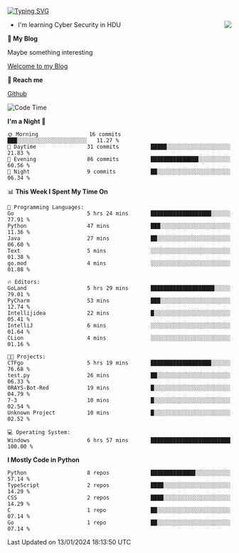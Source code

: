 [![Typing SVG](https://readme-typing-svg.herokuapp.com?font=Fira+Code&pause=1000&random=false&width=450&height=60&lines=Hello+%F0%9F%91%8B%F0%9F%8F%BB;I'm+JBNRZ)](https://git.io/typing-svg)

<a href="#">
  <img align="right" src="https://github-readme-stats.vercel.app/api?username=JBNRZ&show_icons=true&bg_color=15,f2f7fd,E0EAFC" />
</a>

- I'm learning Cyber Security in HDU

 **🌱 My Blog**

Maybe something interesting

[Welcome to my Blog](https://jbnrz.com.cn/)

 **💬 Reach me** 

[Github](https://github.com/JBNRZ)


<!--START_SECTION:waka-->
![Code Time](http://img.shields.io/badge/Code%20Time-263%20hrs%2052%20mins-blue)

**I'm a Night 🦉** 

```text
🌞 Morning                16 commits          ███░░░░░░░░░░░░░░░░░░░░░░   11.27 % 
🌆 Daytime                31 commits          █████░░░░░░░░░░░░░░░░░░░░   21.83 % 
🌃 Evening                86 commits          ███████████████░░░░░░░░░░   60.56 % 
🌙 Night                  9 commits           ██░░░░░░░░░░░░░░░░░░░░░░░   06.34 % 
```


📊 **This Week I Spent My Time On** 

```text
💬 Programming Languages: 
Go                       5 hrs 24 mins       ███████████████████░░░░░░   77.91 % 
Python                   47 mins             ███░░░░░░░░░░░░░░░░░░░░░░   11.36 % 
Java                     27 mins             ██░░░░░░░░░░░░░░░░░░░░░░░   06.60 % 
Text                     5 mins              ░░░░░░░░░░░░░░░░░░░░░░░░░   01.38 % 
go.mod                   4 mins              ░░░░░░░░░░░░░░░░░░░░░░░░░   01.08 % 

🔥 Editors: 
GoLand                   5 hrs 29 mins       ████████████████████░░░░░   79.01 % 
PyCharm                  53 mins             ███░░░░░░░░░░░░░░░░░░░░░░   12.74 % 
Intellijidea             22 mins             █░░░░░░░░░░░░░░░░░░░░░░░░   05.41 % 
IntelliJ                 6 mins              ░░░░░░░░░░░░░░░░░░░░░░░░░   01.64 % 
CLion                    4 mins              ░░░░░░░░░░░░░░░░░░░░░░░░░   01.16 % 

🐱‍💻 Projects: 
CTFgo                    5 hrs 19 mins       ███████████████████░░░░░░   76.68 % 
test.py                  26 mins             ██░░░░░░░░░░░░░░░░░░░░░░░   06.33 % 
0RAYS-Bot-Red            19 mins             █░░░░░░░░░░░░░░░░░░░░░░░░   04.79 % 
7-3                      10 mins             █░░░░░░░░░░░░░░░░░░░░░░░░   02.54 % 
Unknown Project          10 mins             █░░░░░░░░░░░░░░░░░░░░░░░░   02.52 % 

💻 Operating System: 
Windows                  6 hrs 57 mins       █████████████████████████   100.00 % 
```

**I Mostly Code in Python** 

```text
Python                   8 repos             ██████████████░░░░░░░░░░░   57.14 % 
TypeScript               2 repos             ████░░░░░░░░░░░░░░░░░░░░░   14.29 % 
CSS                      2 repos             ████░░░░░░░░░░░░░░░░░░░░░   14.29 % 
C                        1 repo              ██░░░░░░░░░░░░░░░░░░░░░░░   07.14 % 
Go                       1 repo              ██░░░░░░░░░░░░░░░░░░░░░░░   07.14 % 
```




 Last Updated on 13/01/2024 18:13:50 UTC
<!--END_SECTION:waka-->

